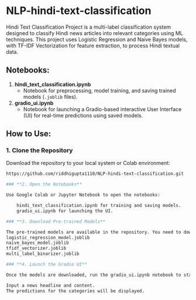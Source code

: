# NLP-hindi-text-classification
Hindi Text Classification Project is a multi-label classification system designed to classify Hindi news articles into relevant categories using ML techniques. This project uses Logistic Regression and Naive Bayes models, with TF-IDF Vectorization for feature extraction, to process Hindi textual data.

## Notebooks:
1. **hindi_text_classification.ipynb**  
   - Notebook for preprocessing, model training, and saving trained models (`.joblib` files).
2. **gradio_ui.ipynb**  
   - Notebook for launching a Gradio-based interactive User Interface (UI) for real-time predictions using saved models.

## How to Use:

### **1. Clone the Repository**
Download the repository to your local system or Colab environment:

```bash
https://github.com/riddhigupta1110/NLP-hindi-text-classification.git

### **2. Open the Notebooks**

Use Google Colab or Jupyter Notebook to open the notebooks:

    hindi_text_classification.ipynb for training and saving models.
    gradio_ui.ipynb for launching the UI.

### **3. Download Pre-trained Models**

The pre-trained models are available in the repository. You need to download them and save them into the /content/ directory in Google Colab:
logistic_regression_model.joblib
naive_bayes_model.joblib
tfidf_vectorizer.joblib
multi_label_binarizer.joblib

### **4. Launch the Gradio UI**

Once the models are downloaded, run the gradio_ui.ipynb notebook to start the interface:

Input a news headline and content.
The predictions for the categories will be displayed.

